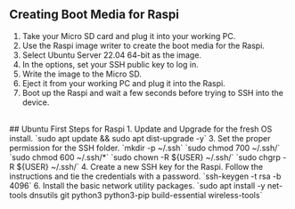 ## Creating Boot Media for Raspi
1. Take your Micro SD card and plug it into your working PC. 
2. Use the Raspi image writer to create the boot media for the Raspi. 
3. Select Ubuntu Server 22.04 64-bit as the image.
4. In the options, set your SSH public key to log in.
5. Write the image to the Micro SD.
6. Eject it from your working PC and plug it into the Raspi.
7. Boot up the Raspi and wait a few seconds before trying to SSH into the device.
<br>
## Ubuntu First Steps for Raspi
1. Update and Upgrade for the fresh OS install.  
	`sudo apt update && sudo apt dist-upgrade -y`
3. Set the proper permission for the SSH folder.  
	`mkdir -p ~/.ssh`  
	`sudo chmod 700 ~/.ssh/`  
	`sudo chmod 600 ~/.ssh/*`  
	`sudo chown -R ${USER} ~/.ssh/`  
	`sudo chgrp -R ${USER} ~/.ssh/`
4. Create a new SSH key for the Raspi. Follow the instructions and tie the credentials with a password.  
	`ssh-keygen -t rsa -b 4096`
6. Install the basic network utility packages.  
	`sudo apt install -y net-tools dnsutils git python3 python3-pip build-essential wireless-tools`